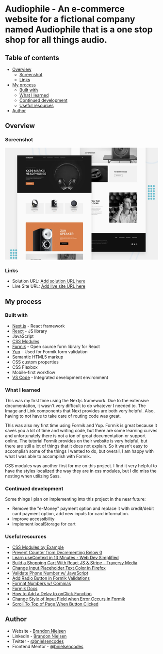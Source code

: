 # Audiophile - An e-commerce website for a fictional company named Audiophile that is a one stop shop for all things audio.

## Table of contents

- [Overview](#overview)
  - [Screenshot](#screenshot)
  - [Links](#links)
- [My process](#my-process)
  - [Built with](#built-with)
  - [What I learned](#what-i-learned)
  - [Continued development](#continued-development)
  - [Useful resources](#useful-resources)
- [Author](#author)

## Overview

### Screenshot

![screenshot preview of Audiophile website](public/assets/screenshots/preview.jpg)

### Links

- Solution URL: [Add solution URL here](https://your-solution-url.com)
- Live Site URL: [Add live site URL here](https://your-live-site-url.com)

## My process

### Built with

- [Next.js](https://nextjs.org/) - React framework
- [React](https://reactjs.org/) - JS library
- JavaScript
- [CSS Modules](https://github.com/css-modules/css-modules)
- [Formik](https://formik.org/) - Open source form library for React
- [Yup](https://github.com/jquense/yup) - Used for Formik form validation
- Semantic HTML5 markup
- CSS custom properties
- CSS Flexbox
- Mobile-first workflow
- [VS Code](https://code.visualstudio.com/) - Integrated development environment

### What I learned

This was my first time using the Nextjs framework. Due to the extensive documentation, it wasn't very difficult to do whatever I needed to. The Image and Link components that Next provides are both very helpful. Also, having to not have to take care of routing code was great.

This was also my first time using Formik and Yup. Formik is great because it saves you a lot of time and writing code, but there are some learning curves and unfortunately there is not a ton of great documentation or support online. The tutorial Formik provides on their website is very helpful, but there are still a lot of things that it does not explain. So it wasn't easy to accomplish some of the things I wanted to do, but overall, I am happy with what I was able to accomplish with Formik.

CSS modules was another first for me on this project. I find it very helpful to have the styles localized the way they are in css modules, but I did miss the nesting when utilizing Sass.

### Continued development

Some things I plan on implementing into this project in the near future:

- Remove the "e-Money" payment option and replace it with credit/debit card payment option, add new inputs for card information.
- Improve accessibility
- Implement localStorage for cart

### Useful resources

- [CSS Modules by Example](https://www.javascriptstuff.com/css-modules-by-example/)
- [Prevent Counter from Decrementing Below 0](https://stackoverflow.com/questions/48961319/how-to-stop-decrementing-the-value-if-it-is-less-than-zero-in-reactjs)
- [Learn useContext in 13 Minutes - Web Dev Simplified](https://www.youtube.com/watch?v=5LrDIWkK_Bc&t=2s)
- [Build a Shopping Cart With React JS & Stripe - Traversy Media](https://www.youtube.com/watch?v=_8M-YVY76O8)
- [Change Input Placeholder Text Color in Firefox](https://stackoverflow.com/questions/19621306/css-placeholder-text-color-on-firefox)
- [Validate Phone Number w/ JavaScript](https://stackoverflow.com/questions/4338267/validate-phone-number-with-javascript)
- [Add Radio Button in Formik Validations](https://stackoverflow.com/questions/58065376/how-to-add-radio-button-in-formik-validations-reactjs)
- [Format Numbers w/ Commas](https://sabe.io/blog/javascript-format-numbers-commas)
- [Formik Docs](https://formik.org/docs)
- [How to Add a Delay to onClick Function](https://forum.freecodecamp.org/t/how-to-add-a-delay-to-this-onclick-function/282168)
- [Change Style of Input Field when Error Occurs in Formik](https://stackoverflow.com/questions/62256709/change-style-of-existing-input-fields-whenever-error-occurs-in-react-formik/66395574#66395574)
- [Scroll To Top of Page When Button Clicked](https://levelup.gitconnected.com/how-to-create-a-scroll-to-top-button-in-reactjs-7b2f2563d6b0)

## Author

- Website - [Brandon Nielsen](https://www.bnielsen.dev)
- LinkedIn - [Brandon Nielsen](https://www.linkedin.com/in/bnielsencodes)
- Twitter - [@bnielsencodes](https://twitter.com/bnielsencodes)
- Frontend Mentor - [@bnielsencodes](https://www.frontendmentor.io/profile/bnielsencodes)

